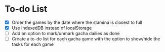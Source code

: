 # To-do List
- [X] Order the games by the date where the stamina is closest to full
- [X] Use IndexedDB instead of localStorage
- [ ] Add an option to mark/unmark gacha dailies as done
- [ ] Create a to-do list for each gacha game with the option to show/hide the tasks for each game
